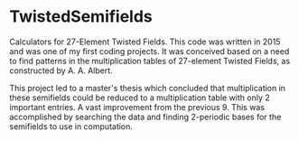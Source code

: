 # TwistedSemifields
Calculators for 27-Element Twisted Fields. This code was written in 2015 and was one of my first coding projects. It was conceived based on a need to find patterns in the multiplication tables of 27-element Twisted Fields, as constructed by A. A. Albert. 

This project led to a master's thesis which concluded that multiplication in these semifields could be reduced to a multiplication table with only 2 important entries. A vast improvement from the previous 9. This was accomplished by searching the data and finding 2-periodic bases for the semifields to use in computation.
